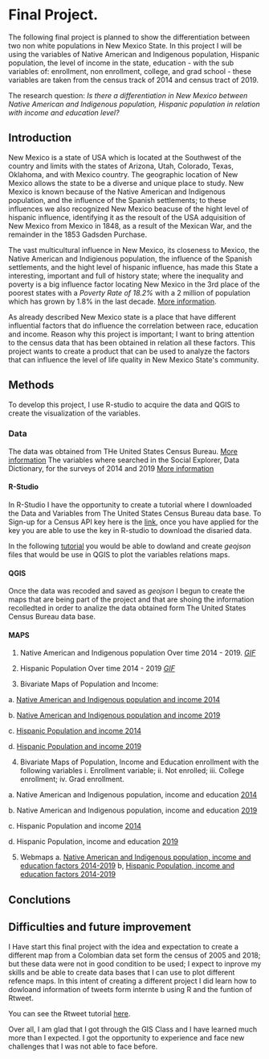 # Final Project.

The following final project is planned to show the differentiation between two non white populations in New Mexico State. In this project I will be using the variables of Native American and Indigenous population, Hispanic population, the level of income in the state, education - with the sub variables of: enrollment, non enrollment, college, and grad school - these variables are taken from the census track of 2014 and census tract of 2019.

The research question: _Is there a differentiation in New Mexico between Native American and Indigenous population, Hispanic population in relation with income and education level?_ 


 ## Introduction 
 
 
 New Mexico is a state of USA which is located at the Southwest of the country and limits with the states of Arizona, Utah, Colorado, Texas, Oklahoma, and with Mexico country. The geographic location of New Mexico allows the state to be a diverse and unique place to study. New Mexico is known because of the Native American and Indigenous population, and the influence of the Spanish settlements; to these influences we also recognized New Mexico beacuse of the hight level of hispanic influence, identifying it as the resoult of the USA adquisition of New Mexico from Mexico in 1848, as a result of the Mexican War, and the remainder in the 1853 Gadsden Purchase.
 
 
 The vast multicultural influence in New Mexico, its closeness to Mexico, the Native American and Indigienous population, the influence of the Spanish settlements, and the hight level of hispanic influence, has made this State a interesting, important and full of history state; where the inequality and poverty is a big influence factor locating New Mexico in the 3rd place of the poorest states with a _Poverty Rate of 18.2%_  with a 2 million of population which has grown by 1.8%  in the last decade. [More information](https://www.safety.com/the-poorest-states-in-america/). 
 
 As already described New Mexico state is a place that have different influential factors that do influence the correlation between race, education and income. Reason why this project is important; I want to bring attention to the census data that has been obtained in relation all these factors. This project wants to create a product that can be used to analyze the factors that can influence the level of life quality in New Mexico State's community. 
 
 
 ## Methods 
 
 
 
 To develop this project, I use R-studio to acquire the data and QGIS to create the visualization of the variables. 


### Data 


The data was obtained from THe United States Census Bureau. [More information](https://www.census.gov/en.html) 
The variables where searched in the Social Explorer, Data Dictionary, for the surveys of 2014 and 2019 [More information](https://www.socialexplorer.com/data/ACS2019_5yr/metadata/) 

 #### R-Studio 
 
 
In R-Studio I have the opportunity to create a tutorial where I downloaded the Data and Variables from The United States Census Bureau data base. To Sign-up for a Census API key here is the [link](https://api.census.gov/data/key_signup.html), once you have applied for the key you are able to use the key in R-studio to download the disaried data. 

 In the following [tutorial](/final_project/Laura_Torres_NM_final_project.html) you would be able to dowland and create _geojson_ files that would be use in QGIS to plot the variables relations maps.  

 
#### QGIS 

Once the data was recoded and saved as _geojson_ I begun to create the maps that are being part of the project and that are shoing the information recolledted in order to analize the data obtained form The United States Census Bureau data base. 

#### MAPS

1. Native American and Indigenous population Over time 2014 - 2019. [_GIF_](/final_project/INPOP_New_Mexico2014-19.gif)

2. Hispanic Population Over time 2014 - 2019 [ _GIF_](/final_project/POP_New_Mexico2014-19.gif)

3. Bivariate Maps of Population and Income:

a. [Native American and Indigenous population and income 2014](/final_project/Bi-ind-New_Mexico2014.jpg)

b. [Native American and Indigenous population and income 2019](/final_project/Bi-ind-New_Mexico2019.jpg)

c. [Hispanic Population and income 2014](/final_project/bi-New_Mexico2014.jpg)

d. [Hispanic Population and income 2019](/final_project/bi-New_Mexico2019.jpg)


4. Bivariate Maps of Population, Income and Education enrollment with the following variables i. Enrollment variable; ii. Not enrolled; iii. College enrollment; iv. Grad enrollment.

a. Native American and Indigenous population, income and education [2014](/final_project/ed-ind-New_Mexico2014.gif)


b. Native American and Indigenous population, income and education [2019](/final_project/ed-ind-New_Mexico2019.gif)


c. Hispanic Population and income [2014](/final_project/HIS_enrolled_New_Mexico2014.gif)


d. Hispanic Population, income and education [2019](/final_project/HIS_enroll_New_Mexico2019.gif)


5. Webmaps
a. [Native American and Indigenous population, income  and education factors 2014-2019]()
b, [Hispanic Population, income and education factors 2014-2019](/final_project/qgis2web_2021_05_21-17_30_30_964646/)


 ## Conclutions 
 
 
 ## Difficulties and future improvement 
 
 I Have start this final project with the idea and expectation to create a different map from a Colombian data set form the census of 2005 and 2018; but these data were not in good condition to be used; I expect to inprove my skills and be able to create data bases that I can use to plot different refence maps. In this intent of creating a different project I did learn how to dowloand information of tweets form internte b using R and the funtion of Rtweet. 
 
 You can see the Rtweet tutorial [here](/final_project/tweeter.html).
 
Over all, I am glad that I got through the GIS Class and I have learned much more than I expected. I got the opportunity to experience and face new challenges that I was not able to face before.  
